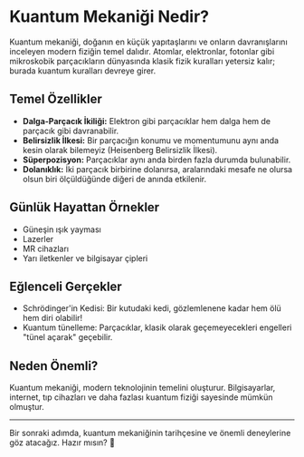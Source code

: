 # Kuantum Mekaniği Nedir?

Kuantum mekaniği, doğanın en küçük yapıtaşlarını ve onların davranışlarını inceleyen modern fiziğin temel dalıdır. Atomlar, elektronlar, fotonlar gibi mikroskobik parçacıkların dünyasında klasik fizik kuralları yetersiz kalır; burada kuantum kuralları devreye girer.

## Temel Özellikler
- **Dalga-Parçacık İkiliği:** Elektron gibi parçacıklar hem dalga hem de parçacık gibi davranabilir.
- **Belirsizlik İlkesi:** Bir parçacığın konumu ve momentumunu aynı anda kesin olarak bilemeyiz (Heisenberg Belirsizlik İlkesi).
- **Süperpozisyon:** Parçacıklar aynı anda birden fazla durumda bulunabilir.
- **Dolanıklık:** İki parçacık birbirine dolanırsa, aralarındaki mesafe ne olursa olsun biri ölçüldüğünde diğeri de anında etkilenir.

## Günlük Hayattan Örnekler
- Güneşin ışık yayması
- Lazerler
- MR cihazları
- Yarı iletkenler ve bilgisayar çipleri

## Eğlenceli Gerçekler
- Schrödinger'in Kedisi: Bir kutudaki kedi, gözlemlenene kadar hem ölü hem diri olabilir!
- Kuantum tünelleme: Parçacıklar, klasik olarak geçemeyecekleri engelleri "tünel açarak" geçebilir.

## Neden Önemli?
Kuantum mekaniği, modern teknolojinin temelini oluşturur. Bilgisayarlar, internet, tıp cihazları ve daha fazlası kuantum fiziği sayesinde mümkün olmuştur.

---

Bir sonraki adımda, kuantum mekaniğinin tarihçesine ve önemli deneylerine göz atacağız. Hazır mısın? 🚀 